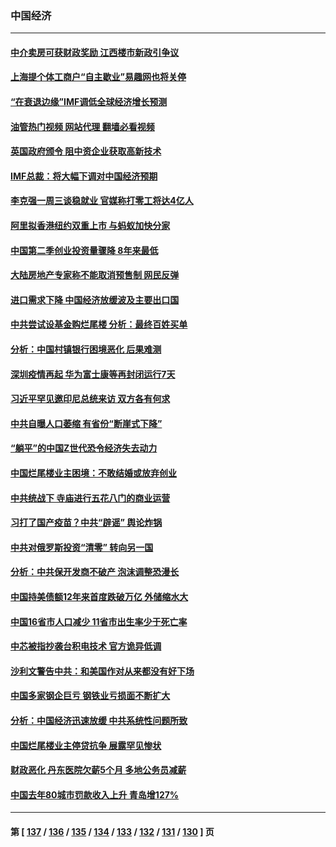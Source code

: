 ### 中国经济
---
#### [中介卖房可获财政奖励 江西楼市新政引争议](../../pages/ncid283/n13789826.md?07271645) 
#### [上海提个体工商户“自主歇业”易趣网也将关停](../../pages/ncid283/n13789378.md?07271645) 
#### [“在衰退边缘”IMF调低全球经济增长预测](../../pages/ncid283/n13789527.md?07271645) 
#### [油管热门视频 网站代理 翻墙必看视频](http://209.222.30.114:81/youtube.html?07271645)
#### [英国政府颁令 阻中资企业获取高新技术](../../pages/ncid283/n13789529.md?07271645) 
#### [IMF总裁：将大幅下调对中国经济预期](../../pages/ncid283/n13788933.md?07271645) 
#### [李克强一周三谈稳就业 官媒称打零工将达4亿人](../../pages/ncid283/n13788931.md?07271645) 
#### [阿里拟香港纽约双重上市 与蚂蚁加快分家](../../pages/ncid283/n13789359.md?07271645) 
#### [中国第二季创业投资量骤降 8年来最低](../../pages/ncid283/n13789312.md?07271645) 
#### [大陆房地产专家称不能取消预售制 网民反弹](../../pages/ncid283/n13789232.md?07271645) 
#### [进口需求下降 中国经济放缓波及主要出口国](../../pages/ncid283/n13789134.md?07271645) 
#### [中共尝试设基金购烂尾楼 分析：最终百姓买单](../../pages/ncid283/n13788699.md?07271645) 
#### [分析：中国村镇银行困境恶化 后果难测](../../pages/ncid283/n13788846.md?07271645) 
#### [深圳疫情再起 华为富士康等再封闭运行7天](../../pages/ncid283/n13788829.md?07271645) 
#### [习近平罕见邀印尼总统来访 双方各有何求](../../pages/ncid283/n13788818.md?07271645) 
#### [中共自曝人口萎缩 有省份“断崖式下降”](../../pages/ncid283/n13788597.md?07271645) 
#### [“躺平”的中国Z世代恐令经济失去动力](../../pages/ncid283/n13788503.md?07271645) 
#### [中国烂尾楼业主困境：不敢结婚或放弃创业](../../pages/ncid283/n13788283.md?07271645) 
#### [中共统战下 寺庙进行五花八门的商业运营](../../pages/ncid283/n13788204.md?07271645) 
#### [习打了国产疫苗？中共“辟谣” 舆论炸锅](../../pages/ncid283/n13788211.md?07271645) 
#### [中共对俄罗斯投资“清零” 转向另一国](../../pages/ncid283/n13788094.md?07271645) 
#### [分析：中共保开发商不破产 泡沫调整恐漫长](../../pages/ncid283/n13788069.md?07271645) 
#### [中国持美债额12年来首度跌破万亿 外储缩水大](../../pages/ncid283/n13787993.md?07271645) 
#### [中国16省市人口减少 11省市出生率少于死亡率](../../pages/ncid283/n13787976.md?07271645) 
#### [中芯被指抄袭台积电技术 官方诡异低调](../../pages/ncid283/n13787259.md?07271645) 
#### [沙利文警告中共：和美国作对从来都没有好下场](../../pages/ncid283/n13787840.md?07271645) 
#### [中国多家钢企巨亏 钢铁业亏损面不断扩大](../../pages/ncid283/n13787859.md?07271645) 
#### [分析：中国经济迅速放缓 中共系统性问题所致](../../pages/ncid283/n13787310.md?07271645) 
#### [中国烂尾楼业主停贷抗争 展露罕见惨状](../../pages/ncid283/n13787794.md?07271645) 
#### [财政恶化 丹东医院欠薪5个月 多地公务员减薪](../../pages/ncid283/n13787612.md?07271645) 
#### [中国去年80城市罚款收入上升 青岛增127%](../../pages/ncid283/n13787389.md?07271645) 

---
#### 第 [ [137](./137.md?07271645) / [136](./136.md?07271645) / [135](./135.md?07271645) / [134](./134.md?07271645) / [133](./133.md?07271645) / [132](./132.md?07271645) / [131](./131.md?07271645) / [130](./130.md?07271645) ] 页
